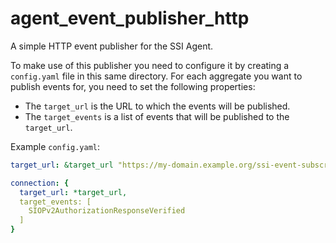 # agent_event_publisher_http

A simple HTTP event publisher for the SSI Agent.

To make use of this publisher you need to configure it by creating a `config.yaml` file in this same directory. For each
aggregate you want to publish events for, you need to set the following properties:
- The `target_url` is the URL to which the events will be published.
- The `target_events` is a list of events that will be published to the `target_url`.

Example `config.yaml`:

```yaml
target_url: &target_url "https://my-domain.example.org/ssi-event-subscriber"

connection: {
  target_url: *target_url,
  target_events: [
    SIOPv2AuthorizationResponseVerified
  ]
}
```
